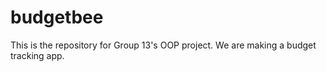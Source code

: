 # budgetbee
This is the repository for Group 13's OOP project. We are making a budget tracking app.
